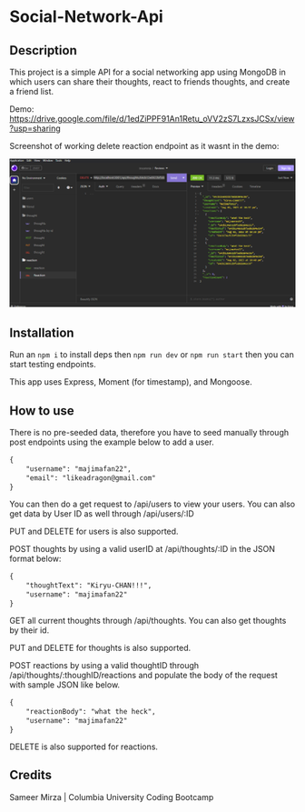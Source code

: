 # Social-Network-Api

## Description

This project is a simple API for a social networking app using MongoDB in which users can share their thoughts, react to friends thoughts, and create a friend list.

Demo:
https://drive.google.com/file/d/1edZiPPF91An1Retu_oVV2zS7LzxsJCSx/view?usp=sharing

Screenshot of working delete reaction endpoint as it wasnt in the demo:

![delete endpoint](./assets/Screenshot%20working%20delete.png)

## Installation

Run an `npm i` to install deps then `npm run dev` or `npm run start` then you can start testing endpoints.

This app uses Express, Moment (for timestamp), and Mongoose.

## How to use

There is no pre-seeded data, therefore you have to seed manually through post endpoints using the example below to add a user.

```
{
	"username": "majimafan22",
	"email": "likeadragon@gmail.com"
}
```

You can then do a get request to /api/users to view your users. You can also get data by User ID as well through /api/users/:ID

PUT and DELETE for users is also supported.

POST thoughts by using a valid userID at /api/thoughts/:ID in the JSON format below:

```
{
	"thoughtText": "Kiryu-CHAN!!!",
	"username": "majimafan22"
}
```

GET all current thoughts through /api/thoughts. You can also get thoughts by their id.

PUT and DELETE for thoughts is also supported.

POST reactions by using a valid thoughtID through /api/thoughts/:thoughID/reactions and populate the body of the request with sample JSON like below.

```
{
	"reactionBody": "what the heck",
	"username": "majimafan22"
}
```

DELETE is also supported for reactions.

## Credits

Sameer Mirza | Columbia University Coding Bootcamp
